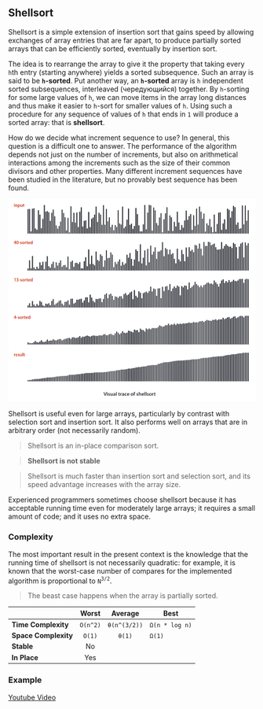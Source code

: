 ## Shellsort
Shellsort  is  a  simple  extension  of  insertion  sort  that  gains speed  by  allowing  exchanges  of  array  entries  that  are  far  apart,  to  produce  partially sorted arrays that can be efficiently sorted, eventually by insertion sort.

The idea is to rearrange the array to give it the property that taking every `h`th entry (starting anywhere) yields a sorted subsequence. Such an array is said to be __`h`-sorted__. Put another  way, an __`h`-sorted__  array  is  `h` independent sorted subsequences, interleaved (чередующийся) together. By `h`-sorting for some large values of `h`, we can move items in the array long distances and thus make it easier to `h`-sort for smaller values of `h`.  Using  such a procedure for any sequence of values of `h` that ends in `1` will produce a sorted array: that is __shellsort__.

How do we decide what increment sequence to use? In general, this question is a difficult one to answer. The performance of the algorithm depends not just on the number of increments, but also on arithmetical interactions among the increments such as the  size  of  their  common  divisors and other properties. Many different   increment   sequences have  been  studied  in  the  literature,  but  no  provably  best sequence  has  been  found.

![shell-sort-visual-trace](./images/shell-sort-visual-trace.png)

Shellsort  is  useful  even  for large    arrays,    particularly    by contrast  with  selection  sort  and insertion  sort.  It  also  performs well  on  arrays  that  are  in  arbitrary order (not necessarily random).

> Shellsort is an in-place comparison sort.

> __Shellsort is not stable__

> Shellsort  is  much faster  than  insertion  sort  and selection sort, and its speed advantage increases with the array size.

Experienced  programmers  sometimes  choose  shellsort  because  it  has  acceptable running time even for moderately large arrays; it requires a small amount of code; and it uses no extra space.

### Complexity
The  most  important result in the present context is the knowledge that the running time of shellsort is  not  necessarily  quadratic: for  example,  it  is  known  that  the  worst-case  number  of compares for the implemented algorithm is proportional to `N`<sup>`3/2`</sup>.

> The beast case happens when the array is partially sorted.

|  | Worst | Average | Best |
|:--|:-:|:-:|---|
| __Time Complexity__ | `O(n^2)` | `θ(n^(3/2))` | `Ω(n * log n)` |
| __Space Complexity__ | `O(1)` | `θ(1)` | `Ω(1)` |
| __Stable__ | No |
| __In Place__ | Yes |

### Example
[Youtube Video](https://www.youtube.com/watch?v=ddeLSDsYVp8)